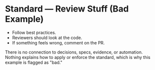 # Standard — Review Stuff (Bad Example)

- Follow best practices.
- Reviewers should look at the code.
- If something feels wrong, comment on the PR.

There is no connection to decisions, specs, evidence, or automation. Nothing
explains how to apply or enforce the standard, which is why this example is
flagged as "bad."
